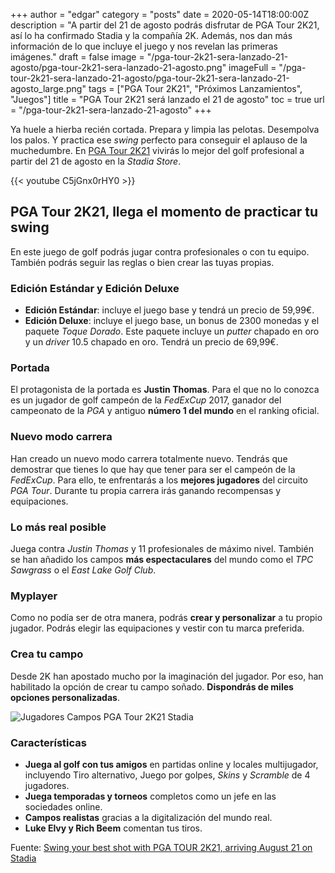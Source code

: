 +++
author = "edgar"
category = "posts"
date = 2020-05-14T18:00:00Z
description = "A partir del 21 de agosto podrás disfrutar de PGA Tour 2K21, así lo ha confirmado Stadia y la compañía 2K. Además, nos dan más información de lo que incluye el juego y nos revelan las primeras imágenes."
draft = false
image = "/pga-tour-2k21-sera-lanzado-21-agosto/pga-tour-2k21-sera-lanzado-21-agosto.png"
imageFull = "/pga-tour-2k21-sera-lanzado-21-agosto/pga-tour-2k21-sera-lanzado-21-agosto_large.png"
tags = ["PGA Tour 2K21", "Próximos Lanzamientos", "Juegos"]
title = "PGA Tour 2K21 será lanzado el 21 de agosto"
toc = true
url = "/pga-tour-2k21-sera-lanzado-21-agosto"
+++

Ya huele a hierba recién cortada. Prepara y limpia las pelotas. Desempolva los palos. Y practica ese _swing_ perfecto para conseguir el aplauso de la muchedumbre.  En <a class="u-anchor" href="https://www.stadianeros.com/pga-tour-2k21/">PGA Tour 2K21</a> vivirás lo mejor del golf profesional a partir del 21 de agosto en la _Stadia Store_.

<div class="u-youtube">
  {{< youtube C5jGnx0rHY0 >}}
</div>

## PGA Tour 2K21, llega el momento de practicar tu swing

En este juego de golf podrás jugar contra profesionales o con tu equipo. También podrás seguir las reglas o bien crear las tuyas propias.

### Edición Estándar y Edición Deluxe
* **Edición Estándar**: incluye el juego base y tendrá un precio de 59,99€. 
* **Edición Deluxe**: incluye el juego base, un bonus de 2300 monedas y el paquete _Toque Dorado_. Este paquete incluye un _putter_ chapado en oro y un _driver_ 10.5 chapado en oro. Tendrá un precio de 69,99€.

### Portada

El protagonista de la portada es **Justin Thomas**. Para el que no lo conozca es un jugador de golf campeón de la _FedExCup_ 2017, ganador del campeonato de la _PGA_ y antiguo **número 1 del mundo** en el ranking oficial.

### Nuevo modo carrera

Han creado un nuevo modo carrera totalmente nuevo. Tendrás que demostrar que tienes lo que hay que tener para ser el campeón de la _FedExCup_. Para ello, te enfrentarás a los **mejores jugadores** del circuito _PGA Tour_. Durante tu propia carrera irás ganando recompensas y equipaciones.

### Lo más real posible

Juega contra _Justin Thomas_ y 11 profesionales de máximo nivel. También se han añadido los campos **más espectaculares** del mundo como el _TPC Sawgrass_ o el _East Lake Golf Club_.

### Myplayer

Como no podía ser de otra manera, podrás **crear y personalizar** a tu propio jugador. Podrás elegir las equipaciones y vestir con tu marca preferida. 

### Crea tu campo

Desde 2K han apostado mucho por la imaginación del jugador. Por eso, han habilitado la opción de crear tu campo soñado. **Dispondrás de miles opciones personalizadas**.

<img class="u-borderImage u-lazyload lazyload" loading="lazy" data-src="/pga-tour-2k21-sera-lanzado-21-agosto/jugadores-campos-pga-tour-2k21-stadia.png" alt="Jugadores Campos PGA Tour 2K21 Stadia" title="Jugadores Campos PGA Tour 2K21 Stadia" />

### Características
* **Juega al golf con tus amigos** en partidas online y locales multijugador, incluyendo Tiro alternativo, Juego por golpes, _Skins_ y _Scramble_ de 4 jugadores.
* **Juega temporadas y torneos** completos como un jefe en las sociedades online.
* **Campos realistas** gracias a la digitalización del mundo real.
* **Luke Elvy y Rich Beem** comentan tus tiros.

Fuente: <a class="u-anchor" href="https://community.stadia.com/t5/Stadia-Community-Blog/Swing-your-best-shot-with-PGA-TOUR-2K21-arriving-August-21-on/ba-p/22445" target="_blank" rel="nofollow noopener">Swing your best shot with PGA TOUR 2K21, arriving August 21 on Stadia</a>
